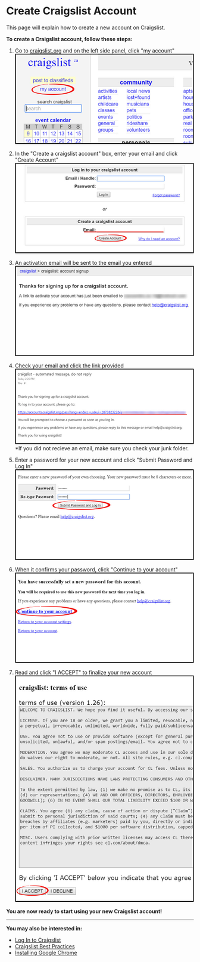 # Create Craigslist Account
This page will explain how to create a new account on Craigslist.

**To create a Craigslist account, follow these steps:**
1. Go to [craigslist.org](craigslist.org) and on the left side panel, click "my account"
![](newaccount1.jpg)

2. In the "Create a craigslist account" box, enter your email and click "Create Account"
![](newaccount2.jpg)

3. An activation email will be sent to the email you entered
![](newaccount3.jpg)

4. Check your email and click the link provided
![](newaccount4.jpg)<br>
*If you did not recieve an email, make sure you check your junk folder.

5. Enter a password for your new account and click "Submit Password and Log In"
![](newaccount5.jpg)

6. When it confirms your password, click "Continue to your account"
![](newaccount6.jpg)

7. Read and click "I ACCEPT" to finalize your new account
![](newaccount7.jpg)

**You are now ready to start using your new Craigslist account!**

---

**You may also be interested in:**
- [Log In to Craigslist](http://docs.rooof.com/loginto_craigslist_md.html)
- [Craigslist Best Practices](http://docs.rooof.com/craigslistbest_practices_md.html)
- [Installing Google Chrome](http://docs.rooof.com/installing_google_chrome.html)